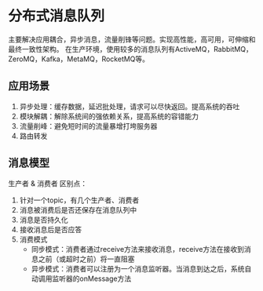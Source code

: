 # 分布式消息队列
主要解决应用耦合，异步消息，流量削锋等问题。实现高性能，高可用，可伸缩和最终一致性架构。
在生产环境，使用较多的消息队列有ActiveMQ，RabbitMQ，ZeroMQ，Kafka，MetaMQ，RocketMQ等。

## 应用场景
1. 异步处理：缓存数据，延迟批处理，请求可以尽快返回。提高系统的吞吐
1. 模块解耦：解除系统间的强依赖关系，提高系统的容错能力
1. 流量削峰：避免短时间的流量暴增打垮服务器
1. 路由转发

## 消息模型
生产者 & 消费者
区别点：
1. 针对一个topic，有几个生产者、消费者
1. 消息被消费后是否还保存在消息队列中
1. 消息是否持久化
1. 接收消息后是否应答
1. 消费模式
	+ 同步模式：消费者通过receive方法来接收消息，receive方法在接收到消息之前（或超时之前）将一直阻塞
	+ 异步模式：消费者可以注册为一个消息监听器。当消息到达之后，系统自动调用监听器的onMessage方法
